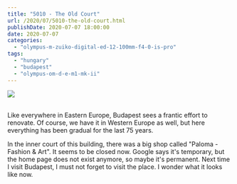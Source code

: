 ```yaml
---
title: "5010 - The Old Court"
url: /2020/07/5010-the-old-court.html
publishDate: 2020-07-07 18:00:00
date: 2020-07-07
categories: 
  - "olympus-m-zuiko-digital-ed-12-100mm-f4-0-is-pro"
tags: 
  - "hungary"
  - "budapest"
  - "olympus-om-d-e-m1-mk-ii"
---
```

<div class="container">
<div class="center"><a target="_blank" href="https://d25zfm9zpd7gm5.cloudfront.net/1200x1200/2018/20180522_114519_lr.jpg"><img class="webfeedsFeaturedVisual" src="https://d25zfm9zpd7gm5.cloudfront.net/0600x0600/2018/20180522_114519_lr.jpg" /></a></div>
</div>
<br />

Like everywhere in Eastern Europe, Budapest sees a frantic effort to
renovate. Of course, we have it in Western Europe as well, but here
everything has been gradual for the last 75 years.

In the inner court of this building, there was a big shop called
"Paloma - Fashion &amp; Art". It seems to be closed now. Google says
it's temporary, but the home page does not exist anymore, so maybe
it's permanent. Next time I visit Budapest, I must not forget to
visit the place. I wonder what it looks like now.